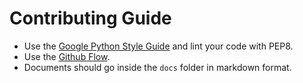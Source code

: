 # Contributing Guide

* Use the [Google Python Style Guide][python] and lint your code with PEP8.
* Use the [Github Flow][github].
* Documents should go inside the `docs` folder in markdown format.

[python]: https://google-styleguide.googlecode.com/svn/trunk/pyguide.html
[github]: https://guides.github.com/introduction/flow/
